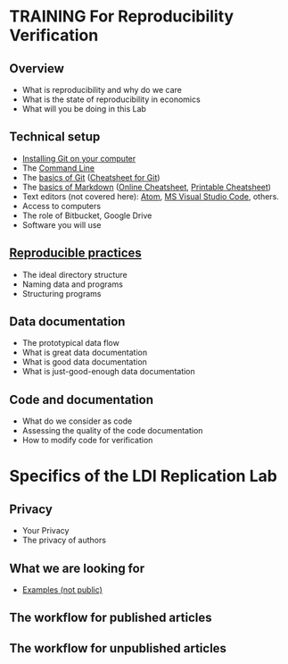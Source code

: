 TRAINING For Reproducibility Verification
=========================================

##  Overview
  + What is reproducibility and why do we care
  + What is the state of reproducibility in economics
  + What will you be doing in this Lab

##  Technical setup
  + [Installing Git on your computer](https://github.com/labordynamicsinstitute/ldi-lab-standards/wiki/Setting-up-Git)
  + The [Command Line](https://labordynamicsinstitute.github.io/computing4economists/Git_CL_Slides/Slides_CommandLine.pdf)
  + The [basics of Git](Basics_of_Git.md) ([Cheatsheet for Git](https://www.atlassian.com/git/tutorials/atlassian-git-cheatsheet))
  + The [basics of Markdown](Basics_of_Markdown.md) ([Online Cheatsheet](https://github.com/adam-p/markdown-here/wiki/Markdown-Cheatsheet), [Printable Cheatsheet](https://guides.github.com/pdfs/markdown-cheatsheet-online.pdf))
  + Text editors (not covered here): [Atom](https://atom.io), [MS Visual Studio Code](https://code.visualstudio.com/), others.
  + Access to computers
  + The role of Bitbucket, Google Drive
  + Software you will use

##  [Reproducible practices](Reproducible_practices.md)
  + The ideal directory structure
  + Naming data and programs
  + Structuring programs

##  Data documentation
  + The prototypical data flow
  + What is great data documentation
  + What is good data documentation
  + What is just-good-enough data documentation

##  Code and documentation
  + What do we consider as code
  + Assessing the quality of the code documentation
  + How to modify code for verification

# Specifics of the LDI Replication Lab

##  Privacy
  + Your Privacy
  + The privacy of authors

## What we are looking for

+ [Examples (not public)](https://github.com/AEADataEditor/aea-guidance-internal/blob/master/Examples_post_publication.md)

##  The workflow for published articles

##  The workflow for unpublished articles
